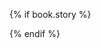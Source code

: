 {% if book.story %}

<div id="inhalt" style="{{book.storycss}}"></div>

<script src="js/letsgo_daten.js"></script>
<script src="js/letsgo_app.js"></script>

{% endif %}
